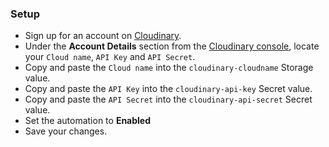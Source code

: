 ### Setup
- Sign up for an account on [Cloudinary](https://cloudinary.com).
- Under the **Account Details** section from the [Cloudinary console](https://cloudinary.com/console), locate your `Cloud name`, `API Key` and `API Secret`.
- Copy and paste the `Cloud name` into the `cloudinary-cloudname` Storage value.
- Copy and paste the `API Key` into the `cloudinary-api-key` Secret value.
- Copy and paste the `API Secret` into the `cloudinary-api-secret` Secret value.
- Set the automation to **Enabled**
- Save your changes. 